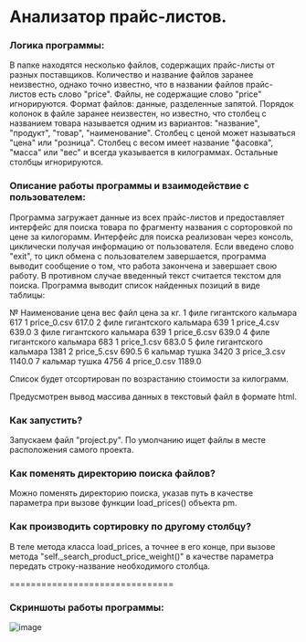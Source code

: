 Анализатор прайс-листов.
========================


### Логика программы:
В папке находятся несколько файлов, содержащих прайс-листы от разных поставщиков.
Количество и название файлов заранее неизвестно, однако точно известно, что в названии файлов прайс-листов есть слово "price".
Файлы, не содержащие слово "price" игнорируются.
Формат файлов: данные, разделенные запятой.
Порядок колонок в файле заранее неизвестен, но известно, что столбец с названием товара называется одним из вариантов: "название", "продукт", "товар", "наименование".
Столбец с ценой может называться "цена" или "розница".
Столбец с весом имеет название "фасовка", "масса" или "вес" и всегда указывается в килограммах.
Остальные столбцы игнорируются.

### Описание работы программы и взаимодействие с пользователем:
Программа загружает данные из всех прайс-листов и предоставляет интерфейс для поиска товара по фрагменту названия с сорторовкой по цене за килогорамм.
Интерфейс для поиска реализован через консоль, циклически получая информацию от пользователя.
Если введено слово "exit", то цикл обмена с пользователем завершается, программа выводит сообщение о том, что работа закончена и завершает свою работу. В противном случае введенный текст считается текстом для поиска. Программа выводит список найденных позиций в виде таблицы:

№   Наименование               цена вес   файл   цена за кг.
1   филе гигантского кальмара         617  1 price_0.csv 617.0
2   филе гигантского кальмара         639  1 price_4.csv 639.0
3   филе гигантского кальмара         639  1 price_6.csv 639.0
4   филе гигантского кальмара         683  1 price_1.csv 683.0
5   филе гигантского кальмара         1381  2 price_5.csv 690.5
6   кальмар тушка                   3420  3 price_3.csv 1140.0
7   кальмар тушка                   4756  4 price_0.csv 1189.0

Список будет отсортирован по возрастанию стоимости за килограмм.

Предусмотрен вывод массива данных в текстовый файл в формате html.

### Как запустить?
Запускаем файл "project.py". По умолчанию ищет файлы в месте расположения самого проекта. 

### Как поменять директорию поиска файлов?
Можно поменять директорию поиска, указав путь в качестве параметра при вызове функции load_prices() объекта pm.

### Как производить сортировку по другому столбцу?
В теле метода класса load_prices, а точнее в его конце, при вызове метода "self._search_product_price_weight()" в качестве параметра передать строку-название необходимого столбца.

===============================
### Скриншоты работы программы:
![image](https://github.com/user-attachments/assets/60889e2b-616e-4b60-8ec7-90f934179d5e)
